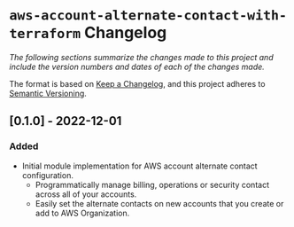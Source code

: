 # `aws-account-alternate-contact-with-terraform` Changelog

_The following sections summarize the changes made to this project and include the version numbers and dates of each_
_of the changes made._

The format is based on [Keep a Changelog](https://keepachangelog.com/en/1.0.0/), and this project adheres to [Semantic Versioning](https://semver.org/spec/v2.0.0.html).


## [0.1.0] - 2022-12-01
### Added
* Initial module implementation for AWS account alternate contact configuration.
  - Programmatically manage billing, operations or security contact across all of your accounts.
  - Easily set the alternate contacts on new accounts that you create or add to AWS Organization.
  